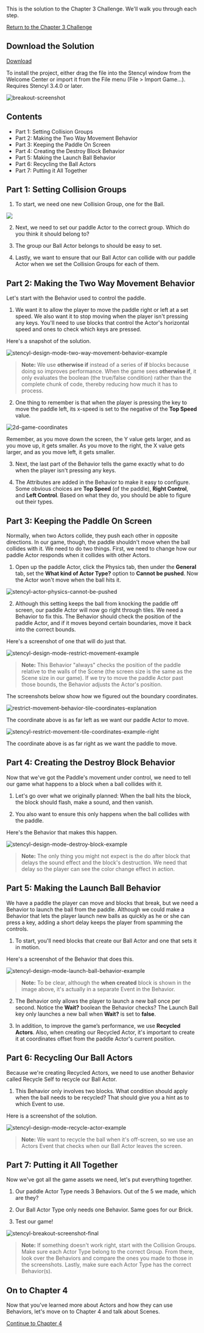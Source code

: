 This is the solution to the Chapter 3 Challenge. We'll walk you through each step.

[Return to the Chapter 3 Challenge](https://www.stencyl.com/help/view/chapter-3-challenge/)
 

## Download the Solution

<a role="button" class="btn btn-primary btn-lg action-button2" href="https://static.stencyl.com/pedia2/ch3/Chapter3Solution.stencyl">Download</a>

To install the project, either drag the file into the Stencyl window from the Welcome Center or import it from the File menu (File > Import Game...). Requires Stencyl 3.4.0 or later.

![breakout-screenshot](https://static.stencyl.com/pedia2/ch3/challenge/image02.png)


## Contents

* Part 1: Setting Collision Groups
* Part 2: Making the Two Way Movement Behavior
* Part 3: Keeping the Paddle On Screen
* Part 4: Creating the Destroy Block Behavior
* Part 5: Making the Launch Ball Behavior
* Part 6: Recycling the Ball Actors
* Part 7: Putting it All Together
 

## Part 1: Setting Collision Groups

1) To start, we need one new Collision Group, one for the Ball.

![](https://static.stencyl.com/pedia2/ch3/challenge/image08.png)

2) Next, we need to set our paddle Actor to the correct group. Which do you think it should belong to?

3) The group our Ball Actor belongs to should be easy to set.

4) Lastly, we want to ensure that our Ball Actor can collide with our paddle Actor when we set the Collision Groups for each of them.


## Part 2: Making the Two Way Movement Behavior

Let's start with the Behavior used to control the paddle.

1) We want it to allow the player to move the paddle right or left at a set speed. We also want it to stop moving when the player isn't pressing any keys. You'll need to use blocks that control the Actor's horizontal speed and ones to check which keys are pressed.

Here's a snapshot of the solution.

![stencyl-design-mode-two-way-movement-behavior-example](https://static.stencyl.com/pedia2/ch3/challenge/image06.png)

> **Note:** We use **otherwise if** instead of a series of **if** blocks because doing so improves performance. When the game sees **otherwise if**, it only evaluates the boolean (the true/false condition) rather than the complete chunk of code, thereby reducing how much it has to process.

2) One thing to remember is that when the player is pressing the key to move the paddle left, its x-speed is set to the negative of the **Top Speed** value.

![2d-game-coordinates](https://static.stencyl.com/pedia2/ch3/challenge/image01.png)

Remember, as you move down the screen, the Y value gets larger, and as you move up, it gets smaller. As you move to the right, the X value gets larger, and as you move left, it gets smaller.

3) Next, the last part of the Behavior tells the game exactly what to do when the player isn't pressing any keys.

4) The Attributes are added in the Behavior to make it easy to configure. Some obvious choices are **Top Speed** (of the paddle), **Right Control**, and **Left Control**. Based on what they do, you should be able to figure out their types.


## Part 3: Keeping the Paddle On Screen

Normally, when two Actors collide, they push each other in opposite directions. In our game, though, the paddle shouldn't move when the ball collides with it. We need to do two things. First, we need to change how our paddle Actor responds when it collides with other Actors.

1) Open up the paddle Actor, click the Physics tab, then under the **General** tab, set the **What kind of Actor Type?** option to **Cannot be pushed**. Now the Actor won't move when the ball hits it.

![stencyl-actor-physics-cannot-be-pushed](https://static.stencyl.com/pedia2/ch3/challenge/image05.png)

2) Although this setting keeps the ball from knocking the paddle off screen, our paddle Actor will now go right through tiles. We need a Behavior to fix this. The Behavior should check the position of the paddle Actor, and if it moves beyond certain boundaries, move it back into the correct bounds.

Here's a screenshot of one that will do just that.

![stencyl-design-mode-restrict-movement-example](https://static.stencyl.com/pedia2/ch3/challenge/image03.png)

> **Note:** This Behavior "always" checks the position of the paddle relative to the walls of the Scene (the screen size is the same as the Scene size in our game). If we try to move the paddle Actor past those bounds, the Behavior adjusts the Actor's position.

The screenshots below show how we figured out the boundary coordinates.

![restrict-movement-behavior-tile-coordinates-explanation](https://static.stencyl.com/pedia2/ch3/challenge/image10.png)

The coordinate above is as far left as we want our paddle Actor to move.

![stencyl-restrict-movement-tile-coordinates-example-right](https://static.stencyl.com/pedia2/ch3/challenge/image09.png)

The coordinate above is as far right as we want the paddle to move.


## Part 4: Creating the Destroy Block Behavior

Now that we've got the Paddle's movement under control, we need to tell our game what happens to a block when a ball collides with it.

1) Let's go over what we originally planned: When the ball hits the block, the block should flash, make a sound, and then vanish.

2) You also want to ensure this only happens when the ball collides with the paddle.

Here's the Behavior that makes this happen.

![stencyl-design-mode-destroy-block-example](https://static.stencyl.com/pedia2/ch3/challenge/image00.png)

> **Note:** The only thing you might not expect is the do after block that delays the sound effect and the block's destruction. We need that delay so the player can see the color change effect in action.


## Part 5: Making the Launch Ball Behavior

We have a paddle the player can move and blocks that break, but we need a Behavior to launch the ball from the paddle. Although we could make a Behavior that lets the player launch new balls as quickly as he or she can press a key, adding a short delay keeps the player from spamming the controls.

1) To start, you'll need blocks that create our Ball Actor and one that sets it in motion.

Here's a screenshot of the Behavior that does this.

![stencyl-design-mode-launch-ball-behavior-example](https://static.stencyl.com/pedia2/ch3/challenge/image04.png)

> **Note:** To be clear, although the **when created** block is shown in the image above, it's actually in a separate Event in the Behavior.

2) The Behavior only allows the player to launch a new ball once per second. Notice the **Wait?** boolean the Behavior checks? The Launch Ball key only launches a new ball when **Wait?** is set to **false**.

3) In addition, to improve the game’s performance, we use **Recycled Actors**. Also, when creating our Recycled Actor, it's important to create it at coordinates offset from the paddle Actor's current position.


## Part 6: Recycling Our Ball Actors

Because we're creating Recycled Actors, we need to use another Behavior called Recycle Self to recycle our Ball Actor.

1) This Behavior only involves two blocks. What condition should apply when the ball needs to be recycled? That should give you a hint as to which Event to use.

Here is a screenshot of the solution.

![stencyl-design-mode-recycle-actor-example](https://static.stencyl.com/pedia2/ch3/challenge/image07.png)

> **Note:** We want to recycle the ball when it's off-screen, so we use an Actors Event that checks when our Ball Actor leaves the screen.


## Part 7: Putting it All Together

Now we've got all the game assets we need, let's put everything together.

1) Our paddle Actor Type needs 3 Behaviors. Out of the 5 we made, which are they?

2) Our Ball Actor Type only needs one Behavior. Same goes for our Brick.

3) Test our game!

![stencyl-breakout-screenshot-final](https://static.stencyl.com/pedia2/ch3/challenge/image11.png)

> **Note:** If something doesn't work right, start with the Collision Groups. Make sure each Actor Type belong to the correct Group. From there, look over the Behaviors and compare the ones you made to those in the screenshots. Lastly, make sure each Actor Type has the correct Behavior(s).
 

## On to Chapter 4

Now that you've learned more about Actors and how they can use Behaviors, let's move on to Chapter 4 and talk about Scenes.

<a role="button" class="btn btn-primary btn-lg action-button2" href="https://www.stencyl.com/help/view/scene-basics/">Continue to Chapter 4</a>
